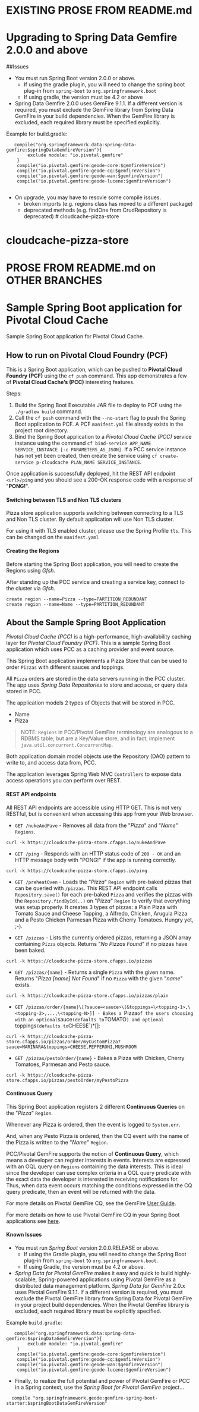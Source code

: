 # EXISTING PROSE FROM README.md

# Upgrading to Spring Data Gemfire 2.0.0 and above

##Issues
* You must run Spring Boot version 2.0.0 or above. 
	* If using the gradle plugin, you will need to change the spring boot plug-in from `spring-boot` to `org.springframework.boot`
	* If using gradle, the version must be 4.2 or above
* Spring Data Gemfire 2.0.0 uses GemFire 9.1.1. If a different version is required, you must exclude the GemFire library from Spring Data GemFire in your build dependencies. When the GemFire library is excluded, each required library must be specified explicitly. 

Example for build.gradle:

```
   compile("org.springframework.data:spring-data-gemfire:$springDataGemfireVersion"){
		exclude module: "io.pivotal.gemfire"
	}
	compile("io.pivotal.gemfire:geode-core:$gemfireVersion")
	compile("io.pivotal.gemfire:geode-cq:$gemfireVersion")
	compile("io.pivotal.gemfire:geode-wan:$gemfireVersion")
	compile("io.pivotal.gemfire:geode-lucene:$gemfireVersion")
	
```

*  On upgrade, you may have to resovle some compile issues. 
	*  broken imports (e.g. regions class has moved to a different package)
	*  deprecated methods (e.g. findOne from CrudRepository is deprecated) # cloudcache-pizza-store
# cloudcache-pizza-store

# PROSE FROM README.md on OTHER BRANCHES

# Sample Spring Boot application for Pivotal Cloud Cache

Sample Spring Boot application for Pivotal Cloud Cache.

## How to run on Pivotal Cloud Foundry (PCF)

This is a Spring Boot application, which can be pushed to **Pivotal Cloud Foundry (PCF)** using the `cf push` command.
This app demonstrates a few of **Pivotal Cloud Cache’s (PCC)** interesting features.

Steps:

1. Build the Spring Boot Executable JAR file to deploy to PCF using the `./gradlew build` command.
2. Call the `cf push` command with the `--no-start` flag to push the Spring Boot application to PCF. A PCF `manifest.yml` file already exists in the project root directory.
3. Bind the Spring Boot application to a *Pivotal Cloud Cache (PCC)* service instance using the command `cf bind-service APP_NAME SERVICE_INSTANCE [-c PARAMETERS_AS_JSON]`.
If a PCC service instance has not yet been created, then create the service using `cf create-service p-cloudcache PLAN_NAME SERVICE_INSTANCE`.


Once application is successfully deployed, hit the REST API endpoint `<url>/ping` and you should see a 200-OK response code with a response of "**PONG!**".

#### Switching between TLS and Non TLS clusters
Pizza store application supports switching between connecting to a TLS and Non TLS cluster. By default application will 
use Non TLS cluster.

For using it with TLS enabled cluster, please use the Spring Profile `tls`. This can be changed on the `manifest.yaml`


#### Creating the Regions

Before starting the Spring Boot application, you will need to create the Regions using _Gfsh_.

After standing up the PCC service and creating a service key, connect to the cluster via _Gfsh_.

```
create region --name=Pizza --type=PARTITION_REDUNDANT
create region --name=Name --type=PARTITION_REDUNDANT
```

## About the Sample Spring Boot Application

*Pivotal Cloud Cache (PCC)* is a high-performance, high-availability caching layer for *Pivotal Cloud Foundry (PCF)*.
This is a sample Spring Boot application which uses PCC as a caching provider and event source.

This Spring Boot application implements a Pizza Store that can be used to order `Pizzas` with different sauces and toppings.

All `Pizza` orders are stored in the data servers running in the PCC cluster. The app uses _Spring Data Repositories_ to store
and access, or query data stored in PCC.

The application models 2 types of Objects that will be stored in PCC.

 - Name
 - Pizza

> NOTE: `Regions` in PCC/Pivotal GemFire terminology are analogous to a RDBMS table,
but are a Key/Value store, and in fact, implement `java.util.concurrent.ConcurrentMap`.

Both application domain model objects use the Repository (DAO) pattern to write to,
and access data from, PCC.

The application leverages Spring Web MVC `Controllers` to expose data access operations
you can perform over REST.


#### REST API endpoints

All REST API endpoints are accessible using HTTP GET.  This is not very RESTful, but is convenient
when accessing this app from your Web browser.

 * `GET /nukeAndPave` - Removes all data from the "_Pizza_" and "_Name_" `Regions`.

 `curl -k https://cloudcache-pizza-store.cfapps.io/nukeAndPave`

 * `GET /ping` - Responds with an HTTP status code of `200 - OK` and an HTTP message body with "PONG!" if the app is running correctly.

 `curl -k https://cloudcache-pizza-store.cfapps.io/ping`

 * `GET /preheatOven` - Loads the "_Pizza_" `Region` with pre-baked pizzas that can be queried with `/pizzas`.
 This REST API endpoint calls `Repository.save()` for each pre-baked `Pizza` and verifies the pizzas
 with the `Repository.findById(..)` on "_Pizza_" `Region` to verify that everything was setup properly.
 It creates 3 types of pizzas: a Plain Pizza with Tomato Sauce and Cheese Topping, a Alfredo, Chicken, Arugula Pizza
 and a Pesto Chicken Parmesan Pizza with Cherry Tomatoes.  Hungry yet, ;-).

 * `GET /pizzas` - Lists the currently ordered pizzas, returning a JSON array containing `Pizza` objects.
 Returns "_No Pizzas Found_" if no pizzas have been baked.

 `curl -k https://cloudcache-pizza-store.cfapps.io/pizzas`

 * `GET /pizzas/{name}` - Returns a single `Pizza` with the given name.  Returns "_Pizza \[name\] Not Found_"
 if no `Pizza` with the given "_name_" exists.

 `curl -k https://cloudcache-pizza-store.cfapps.io/pizzas/plain`

 * `GET /pizzas/order/{name}\[?sauce=<sauce>\[&toppings=\<topping-1>,\<topping-2>,...,\<topping-N>]] - Bakes a `Pizza`
 of the users choosing with an optional `sauce` (defaults to `TOMATO`) and optional `toppings` (defaults to `CHEESE`)*[]:

 `curl -k https://cloudcache-pizza-store.cfapps.io/pizzas/order/myCustomPizza?sauce=MARINARA&toppings=CHEESE,PEPPERONI,MUSHROOM`

 * `GET /pizzas/pestoOrder/{name}` - Bakes a Pizza with Chicken, Cherry Tomatoes, Parmesan and Pesto sauce.

 `curl -k https://cloudcache-pizza-store.cfapps.io/pizzas/pestoOrder/myPestoPizza`

#### Continuous Query

This Spring Boot application registers 2 different **Continuous Queries** on the "_Pizza_" `Region`.

Whenever any Pizza is ordered, then the event is logged to `System.err`.

And, when any Pesto Pizza is ordered, then the CQ event with the name of the Pizza is written to the "_Name_" `Region`.

PCC/Pivotal GemFire supports the notion of **Continuous Query**, which means a developer can register interests in events.
Interests are expressed with an OQL query on `Regions` containing the data interests.  This is ideal since the developer
can use complex criteria in a OQL query predicate with the exact data the developer is interested in receiving notifications for.
Thus, when data event occurs matching the conditions expressed in the CQ query predicate, then an event will be returned with
the data.

For more details on Pivotal GemFire CQ, see the GemFire [User Guide](http://gemfire.docs.pivotal.io/95/geode/developing/continuous_querying/chapter_overview.html).

For more details on how to use Pivotal GemFire CQ in your Spring Boot applications see [here](https://docs.spring.io/spring-data/gemfire/docs/current/reference/html/#bootstrap-annotation-config-continuous-queries).

#### Known Issues

* You must run _Spring Boot_ version 2.0.0.RELEASE or above.
    * If using the Gradle plugin, you will need to change the Spring Boot plug-in from `spring-boot` to `org.springframework.boot`.
    * If using Gradle, the version must be 4.2 or above.
* _Spring Data for Pivotal GemFire_ makes it easy and quick to build highly-scalable, Spring-powered applications using Pivotal GemFire
as a distributed data management platform. _Spring Data for GemFire_ 2.0.x uses Pivotal GemFire 9.1.1. If a different version is required,
you must exclude the Pivotal GemFire library from Spring Data for Pivotal GemFire in your project build dependencies.
When the Pivotal GemFire library is excluded, each required library must be explicitly specified.

Example `build.gradle`:

```
   compile("org.springframework.data:spring-data-gemfire:$springDataGemfireVersion"){
        exclude module: "io.pivotal.gemfire"
    }
    compile("io.pivotal.gemfire:geode-core:$gemfireVersion")
    compile("io.pivotal.gemfire:geode-cq:$gemfireVersion")
    compile("io.pivotal.gemfire:geode-wan:$gemfireVersion")
    compile("io.pivotal.gemfire:geode-lucene:$gemfireVersion")

```

* Finally, to realize the full potential and power of Pivotal GemFire or PCC in a Spring context, use the _Spring Boot for Pivotal GemFire_
project...

```
  compile "org.springframework.geode:gemfire-spring-boot-starter:$springBootDataGemFireVersion"
```

